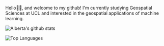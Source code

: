 Hello👋🏾, and welcome to my github! I'm currently studying Geospatial Sciences at UCL and interested in the geospatial applications of machine learning.

![Alberta's github stats](https://github-readme-stats.vercel.app/api?username=Alyeko&show_icons=true&theme=vue&count_private=true) 

![Top Languages](https://github-readme-stats.vercel.app/api/top-langs/?username=Alyeko&theme=vue)
